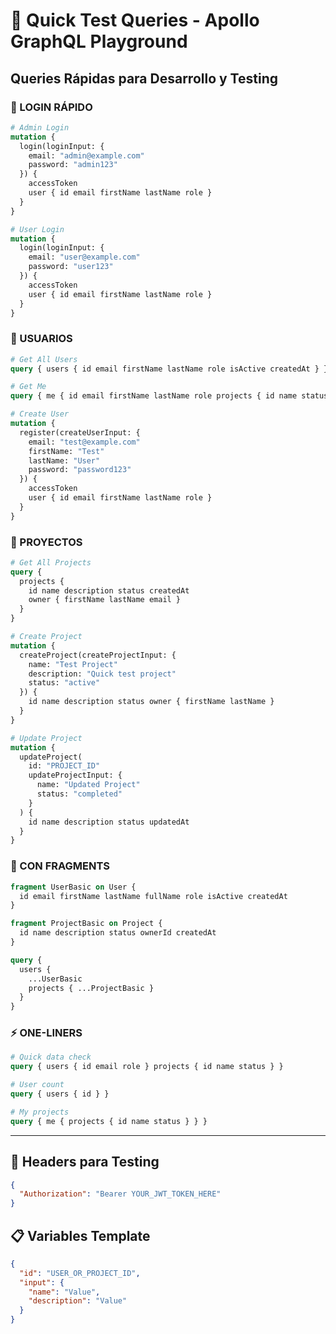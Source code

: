 # 🚀 Quick Test Queries - Apollo GraphQL Playground

## Queries Rápidas para Desarrollo y Testing

### 🔐 LOGIN RÁPIDO

```graphql
# Admin Login
mutation {
  login(loginInput: {
    email: "admin@example.com"
    password: "admin123"
  }) {
    accessToken
    user { id email firstName lastName role }
  }
}

# User Login  
mutation {
  login(loginInput: {
    email: "user@example.com"
    password: "user123"
  }) {
    accessToken
    user { id email firstName lastName role }
  }
}
```

### 👥 USUARIOS

```graphql
# Get All Users
query { users { id email firstName lastName role isActive createdAt } }

# Get Me
query { me { id email firstName lastName role projects { id name status } } }

# Create User
mutation {
  register(createUserInput: {
    email: "test@example.com"
    firstName: "Test"
    lastName: "User"
    password: "password123"
  }) {
    accessToken
    user { id email firstName lastName role }
  }
}
```

### 📁 PROYECTOS

```graphql
# Get All Projects
query { 
  projects { 
    id name description status createdAt 
    owner { firstName lastName email } 
  } 
}

# Create Project
mutation {
  createProject(createProjectInput: {
    name: "Test Project"
    description: "Quick test project"
    status: "active"
  }) {
    id name description status owner { firstName lastName }
  }
}

# Update Project
mutation {
  updateProject(
    id: "PROJECT_ID"
    updateProjectInput: {
      name: "Updated Project"
      status: "completed"
    }
  ) {
    id name description status updatedAt
  }
}
```

### 🧩 CON FRAGMENTS

```graphql
fragment UserBasic on User {
  id email firstName lastName fullName role isActive createdAt
}

fragment ProjectBasic on Project {
  id name description status ownerId createdAt
}

query {
  users {
    ...UserBasic
    projects { ...ProjectBasic }
  }
}
```

### ⚡ ONE-LINERS

```graphql
# Quick data check
query { users { id email role } projects { id name status } }

# User count
query { users { id } }

# My projects
query { me { projects { id name status } } }
```

---

## 🎯 Headers para Testing

```json
{
  "Authorization": "Bearer YOUR_JWT_TOKEN_HERE"
}
```

## 📋 Variables Template

```json
{
  "id": "USER_OR_PROJECT_ID",
  "input": {
    "name": "Value",
    "description": "Value"
  }
}
```

